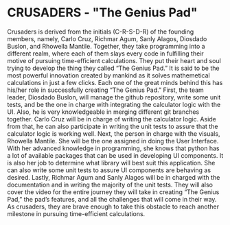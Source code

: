 # CRUSADERS - "The Genius Pad"
Crusaders is derived from the initials (C-R-S-D-R) of the founding members, namely, Carlo Cruz, Richmar Agum, Sanly Alagos, Diosdado Buslon, and Rhowella Mantile. Together, they take programming into a different realm, where each of them slays every code in fulfilling their motive of pursuing time-efficient calculations. They put their heart and soul trying to develop the thing they called “The Genius Pad.” It is said to be the most powerful innovation created by mankind as it solves mathemetical calculations in just a few clicks. Each one of the great minds behind this has his/her role in successfully creating “The Genius Pad.” First, the team leader, Diosdado Buslon, will manage the github repository, write some unit tests, and be the one in charge with integrating the calculator logic with the UI. Also, he is very knowledgeable in merging different git branches together. Carlo Cruz  will be in charge of writing the calculator logic.  Aside from that, he can also participate in writing the unit tests to assure that the calculator logic is working well. Next, the person in charge with the visuals, Rhowella Mantile. She will be the one assigned in doing the User Interface. With her advanced knowledge in programming, she knows that python has a lot of available packages that can be used in developing UI components. It is also her job to determine what library will best suit this application. She can also write some unit tests to assure UI components are behaving as desired. Lastly, Richmar Agum and Sanly Alagos will be in charged with the documentation and in writing the majority of the unit tests. They will also cover the video for the entire journey they will take in creating “The Genius Pad,” the pad’s features, and all the challenges that will come in their way. As crusaders, they are brave enough to take this obstacle to reach another milestone in pursuing time-efficient calculations.

